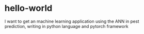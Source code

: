 # hello-world
I want to get an machine learning application using the ANN in pest prediction, writing in python language and pytorch framework
